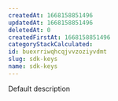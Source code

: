 ```yaml
---
createdAt: 1668158851496
updatedAt: 1668158851496
deletedAt: 0
createdFirstAt: 1668158851496
categoryStackCalculated: 
id: buexrriwqhcqjvvzoziyvdmt
slug: sdk-keys
name: sdk-keys
---
```


Default description